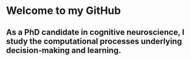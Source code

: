 

# Welcome to my GitHub

## As a PhD candidate in cognitive neuroscience, I study the computational processes underlying decision-making and learning. 

